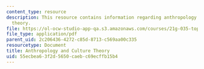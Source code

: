 ```yaml
---
content_type: resource
description: This resource contains information regarding anthropology and culture
  theory.
file: https://ol-ocw-studio-app-qa.s3.amazonaws.com/courses/21g-035-topics-in-culture-and-globalization-fall-2003/55ecbea63f2d5650caebc69ecffb15b4_MIT21G_035F03_l01.pdf
file_type: application/pdf
parent_uid: 2c206436-4272-c85d-8713-c569aa00c335
resourcetype: Document
title: Anthropology and Culture Theory
uid: 55ecbea6-3f2d-5650-caeb-c69ecffb15b4
---
```

